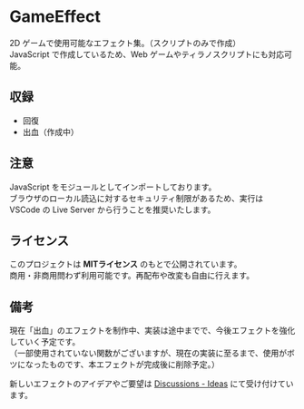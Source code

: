 # GameEffect
2D ゲームで使用可能なエフェクト集。（スクリプトのみで作成）  
JavaScript で作成しているため、Web ゲームやティラノスクリプトにも対応可能。

## 収録
- 回復
- 出血（作成中）

## 注意
JavaScript をモジュールとしてインポートしております。  
ブラウザのローカル読込に対するセキュリティ制限があるため、実行は VSCode の Live Server から行うことを推奨いたします。

## ライセンス
このプロジェクトは **MITライセンス** のもとで公開されています。  
商用・非商用問わず利用可能です。再配布や改変も自由に行えます。

## 備考
現在「出血」のエフェクトを制作中、実装は途中までで、今後エフェクトを強化していく予定です。  
（一部使用されていない関数がございますが、現在の実装に至るまで、使用がボツになったものです、本エフェクトが完成後に削除予定。）  
  
新しいエフェクトのアイデアやご要望は [Discussions - Ideas](https://github.com/TAKASHI-S97/GameEffect/discussions/1) にて受け付けています。